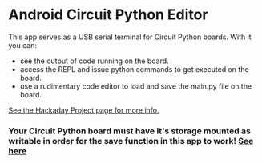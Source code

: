 # Android Circuit Python Editor

This app serves as a USB serial terminal for Circuit Python boards. With it you can:
 * see the output of code running on the board.
 * access the REPL and issue python commands to get executed on the board.
 * use a rudimentary code editor to load and save the main.py file on the board.

[See the Hackaday Project page for more info.](https://hackaday.io/project/162561-android-circuit-python-editor)

### Your Circuit Python board must have it's storage mounted as writable in order for the save function in this app to work! [See here](https://learn.adafruit.com/circuitpython-essentials/circuitpython-storage)
